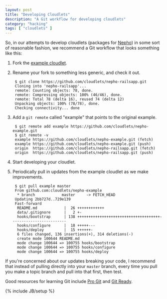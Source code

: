 ```yaml
---
layout: post
title: "Developing Cloudlets"
description: "A Git workflow for developing cloudlets"
category: "hacking"
tags: [ "cloudlets" ]
---
```


So, in our attempts to develop cloudlets (packages for [Nepho](https://github.com/huit/nepho)) in some sort of reasonable fashion, we recommend a Git workflow that looks something like this:

1. Fork the [example cloudlet](https://github.com/cloudlets/nepho-example).

2. Rename your fork to something less generic, and check it out.
        
        $ git clone https://github.com/cloudlets/nepho-railsapp.git
        Cloning into 'nepho-railsapp'...
        remote: Counting objects: 78, done.
        remote: Compressing objects: 100% (46/46), done.
        remote: Total 78 (delta 16), reused 74 (delta 12)
        Unpacking objects: 100% (78/78), done.
        Checking connectivity... done

3. Add a `git remote` called "example" that points to the original example.
        
        $ git remote add example https://github.com/cloudlets/nepho-example.git
        $ git remote -v
        example	https://github.com/cloudlets/nepho-example.git (fetch)
        example	https://github.com/cloudlets/nepho-example.git (push)
        origin	https://github.com/cloudlets/nepho-railsapp.git (fetch)
        origin	https://github.com/cloudlets/nepho-railsapp.git (push)

4. Start developing your cloudlet.

5. Periodically pull in updates from the example cloudlet as we make improvements.
        
        $ git pull example master
        From github.com:cloudlets/nepho-example
         * branch            master     -> FETCH_HEAD
        Updating 2bb727d..729e139
        Fast-forward
         README.md            |  26 ++++++++++++
         data/.gitignore      |   2 +-
         hooks/bootstrap      | 138 +++++++++++++++++++++++++++++++++++++-------------------------
         hooks/configure      |  18 +++++---
         hooks/deploy         |  15 ++++++-
         6 files changed, 136 insertions(+), 314 deletions(-)
         create mode 100644 README.md
         mode change 100644 => 100755 hooks/bootstrap
         mode change 100644 => 100755 hooks/configure
         mode change 100644 => 100755 hooks/deploy

If you're concerned about our updates breaking your code, I recommend that instead of pulling directly into your `master` branch, every time you pull you make a topic branch and pull into that first, then test.

Good resources for learning Git include [Pro Git](http://git-scm.com/book) and [Git Ready](http://gitready.com/).

{% include JB/setup %}
